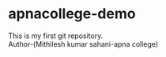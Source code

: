 # apnacollege-demo
This is my first git repository.
<br>
Author-(Mithilesh kumar sahani-apna college)
